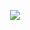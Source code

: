 <p align="center">
  <img src="https://capsule-render.vercel.app/api?type=waving&color=gradient&customColorList=9,&height=150&section=header&text=Hello!&fontSize=40" />
</p>
